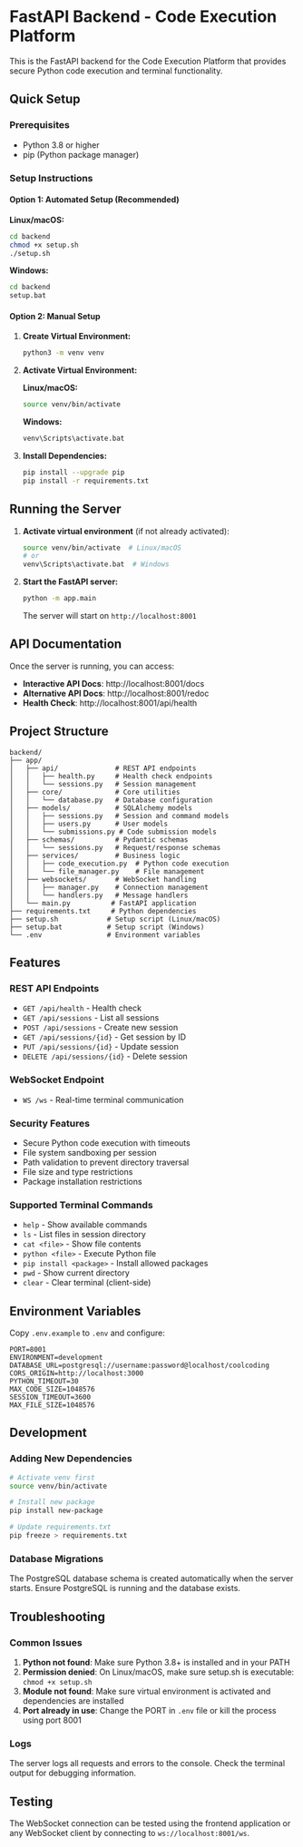 # FastAPI Backend - Code Execution Platform

This is the FastAPI backend for the Code Execution Platform that provides secure Python code execution and terminal functionality.

## Quick Setup

### Prerequisites
- Python 3.8 or higher
- pip (Python package manager)

### Setup Instructions

#### Option 1: Automated Setup (Recommended)

**Linux/macOS:**
```bash
cd backend
chmod +x setup.sh
./setup.sh
```

**Windows:**
```cmd
cd backend
setup.bat
```

#### Option 2: Manual Setup

1. **Create Virtual Environment:**
   ```bash
   python3 -m venv venv
   ```

2. **Activate Virtual Environment:**
   
   **Linux/macOS:**
   ```bash
   source venv/bin/activate
   ```
   
   **Windows:**
   ```cmd
   venv\Scripts\activate.bat
   ```

3. **Install Dependencies:**
   ```bash
   pip install --upgrade pip
   pip install -r requirements.txt
   ```

## Running the Server

1. **Activate virtual environment** (if not already activated):
   ```bash
   source venv/bin/activate  # Linux/macOS
   # or
   venv\Scripts\activate.bat  # Windows
   ```

2. **Start the FastAPI server:**
   ```bash
   python -m app.main
   ```

   The server will start on `http://localhost:8001`

## API Documentation

Once the server is running, you can access:
- **Interactive API Docs**: http://localhost:8001/docs
- **Alternative API Docs**: http://localhost:8001/redoc
- **Health Check**: http://localhost:8001/api/health

## Project Structure

```
backend/
├── app/
│   ├── api/              # REST API endpoints
│   │   ├── health.py     # Health check endpoints
│   │   └── sessions.py   # Session management
│   ├── core/             # Core utilities
│   │   └── database.py   # Database configuration
│   ├── models/           # SQLAlchemy models
│   │   ├── sessions.py   # Session and command models
│   │   ├── users.py      # User models
│   │   └── submissions.py # Code submission models
│   ├── schemas/          # Pydantic schemas
│   │   └── sessions.py   # Request/response schemas
│   ├── services/         # Business logic
│   │   ├── code_execution.py  # Python code execution
│   │   └── file_manager.py    # File management
│   ├── websockets/       # WebSocket handling
│   │   ├── manager.py    # Connection management
│   │   └── handlers.py   # Message handlers
│   └── main.py          # FastAPI application
├── requirements.txt     # Python dependencies
├── setup.sh            # Setup script (Linux/macOS)
├── setup.bat           # Setup script (Windows)
└── .env                # Environment variables
```

## Features

### REST API Endpoints
- `GET /api/health` - Health check
- `GET /api/sessions` - List all sessions
- `POST /api/sessions` - Create new session
- `GET /api/sessions/{id}` - Get session by ID
- `PUT /api/sessions/{id}` - Update session
- `DELETE /api/sessions/{id}` - Delete session

### WebSocket Endpoint
- `WS /ws` - Real-time terminal communication

### Security Features
- Secure Python code execution with timeouts
- File system sandboxing per session
- Path validation to prevent directory traversal
- File size and type restrictions
- Package installation restrictions

### Supported Terminal Commands
- `help` - Show available commands
- `ls` - List files in session directory
- `cat <file>` - Show file contents
- `python <file>` - Execute Python file
- `pip install <package>` - Install allowed packages
- `pwd` - Show current directory
- `clear` - Clear terminal (client-side)

## Environment Variables

Copy `.env.example` to `.env` and configure:

```env
PORT=8001
ENVIRONMENT=development
DATABASE_URL=postgresql://username:password@localhost/coolcoding
CORS_ORIGIN=http://localhost:3000
PYTHON_TIMEOUT=30
MAX_CODE_SIZE=1048576
SESSION_TIMEOUT=3600
MAX_FILE_SIZE=1048576
```

## Development

### Adding New Dependencies
```bash
# Activate venv first
source venv/bin/activate

# Install new package
pip install new-package

# Update requirements.txt
pip freeze > requirements.txt
```

### Database Migrations
The PostgreSQL database schema is created automatically when the server starts. Ensure PostgreSQL is running and the database exists.

## Troubleshooting

### Common Issues

1. **Python not found**: Make sure Python 3.8+ is installed and in your PATH
2. **Permission denied**: On Linux/macOS, make sure setup.sh is executable: `chmod +x setup.sh`
3. **Module not found**: Make sure virtual environment is activated and dependencies are installed
4. **Port already in use**: Change the PORT in `.env` file or kill the process using port 8001

### Logs
The server logs all requests and errors to the console. Check the terminal output for debugging information.

## Testing

The WebSocket connection can be tested using the frontend application or any WebSocket client by connecting to `ws://localhost:8001/ws`.